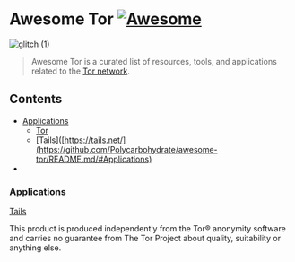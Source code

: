 # Awesome Tor [![Awesome](https://awesome.re/badge.svg)](https://awesome.re)
![glitch (1)](https://github.com/Polycarbohydrate/awesome-tor/assets/169401794/d8c7415e-1874-49f5-a1c6-04b3a8aa689f)
> Awesome Tor is a curated list of resources, tools, and applications related to the [Tor network](https://www.torproject.org/).
## Contents
- [Applications]()
  - [Tor]()
  - [Tails]([https://tails.net/](https://github.com/Polycarbohydrate/awesome-tor/README.md/#Applications)
- 
### Applications
[Tails]()


This product is produced independently from the Tor® anonymity software and carries no guarantee from The Tor Project about quality, suitability or anything else.
